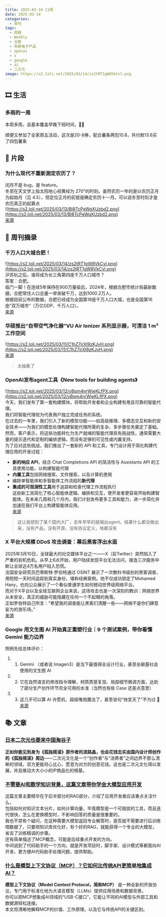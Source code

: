```yaml
---
title: 2025-03-14 11周
date: 2025-03-14
categories:
  - 周刊
tags:
  - 周报
  - Weekly
  - 合肥
  - 奇葩电子产品
  - openai
  - x
  - google
  - ai
  - 二次元
image: https://s2.loli.net/2025/03/14/zs2tRT1gW8VkCvl.png
---
```

## 🎞️ 生活
### 多雨的一周
本周多雨，且基本覆盖早晚下班时间，🍐🎼

顺便又参加了全家周五活动，这次是20-8券，配合薯条两包10.8，共付款13.6买了四包薯条


## 💭 片段
### 为什么现代不重新测定农历了？
闰月不是 bug，是 feature。  
冬至在天文学上指太阳地心视黄经为 270°的时刻。虽然农历一年的是以农历正月为起始月（见 4.5），但定位正月的前提是确定农历十一月。可以说冬至时刻才是农历真正的起算点  
![https://s2.loli.net/2025/03/13/Bl8TcPeWgXUzbd2.png](https://s2.loli.net/2025/03/13/Bl8TcPeWgXUzbd2.png)  
[来源](https://daily.zhihu.com/story/9779703)

## 📰 周刊摘录
### 千万人口大城合肥！
![https://s2.loli.net/2025/03/14/zs2tRT1gW8VkCvl.png](https://s2.loli.net/2025/03/14/zs2tRT1gW8VkCvl.png)  
沪苏杭之后，谁将成为长三角第四座千万人口城市？  
答案：合肥。  
临门一脚！在连续5年保持在900万量级后，2024年，根据合肥市统计局最新数据，合肥常住人口总量一举突破千万，达到1000.2万人。  
根据目前公布的数据，合肥已经成为全国第18座千万人口大城，也是全国第16座“双万城市”（万亿GDP、千万人口）。  
[来源](https://ah.anhuinews.com/hf/news/kx/202503/t20250311_8312660.html#:~:text=%E5%9C%A8%E8%BF%9E%E7%BB%AD5%E5%B9%B4%E4%BF%9D%E6%8C%81,GDP%E3%80%81%E5%8D%83%E4%B8%87%E4%BA%BA%E5%8F%A3%EF%BC%89%E3%80%82)

### 华硕推出“自带空气净化器”VU Air Ionizer 系列显示器，可清洁 1 m³ 工作空间
![https://s2.loli.net/2025/03/11/C1hZ7irXI9zKJvH.png](https://s2.loli.net/2025/03/11/C1hZ7irXI9zKJvH.png)  
[来源](https://s2.loli.net/2025/03/11/C1hZ7irXI9zKJvH.png)
> 太抽象了

### OpenAI发布agent工具《New tools for building agents》
![https://s2.loli.net/2025/03/12/yBqm4nrWjeKLfPX.png](https://s2.loli.net/2025/03/12/yBqm4nrWjeKLfPX.png)  
今天，我们发布了第一套构建模块，将帮助开发者和企业构建有用且可靠的智能代理。  
我们将智能代理视为代表用户独立完成任务的系统。  
在过去的一年里，我们引入了新的模型功能——如高级推理、多模态交互和新的安全技术——为我们的模型处理构建智能代理所需的复杂、多步骤任务奠定了基础。  
然而，客户表示，将这些功能转化为生产就绪的智能代理具有挑战性，通常需要大量的提示迭代和定制的编排逻辑，而没有足够的可见性或内置支持。  
为了应对这些挑战，我们推出了一套新的 API 和工具，专门设计用于简化构建代理应用的开发过程：
- **新的响应 API**，结合 Chat Completions API 的简洁性与 Assistants API 的工具使用功能，以构建智能代理
- **内置工具**包括网络搜索，文件搜索，以及计算机使用
- 编排单智能体和多智能体工作流程的**新代理**
- **集成的可观测性工具**用于追踪和检查代理工作流程执行  
这些新工具简化了核心智能体逻辑、编排和交互，使开发者更容易开始构建智能体。在未来几周和几个月内，我们计划发布更多工具和能力，进一步简化并加速在我们平台上构建智能体应用。  
[来源](https://openai.com/index/new-tools-for-building-agents/)
> 这让我想到了某个国内大厂，去年早早的就喊出agent，结果什么都没做出来，没有产品，没有开源，没有协议定义，啥都没有

### X 平台大规模 DDoS 攻击调查：幕后黑客浮出水面
2025年3月10日，全球最大的社交媒体平台之一——X（前Twitter）突然陷入了严重的宕机危机。从早上6点开始，用户陆续发现平台无法访问，接连三次服务中断让全球近4万名用户陷入恐慌。  
法国安全研究员巴蒂斯特·罗伯特通过 OSINT 展示了一次教科书级别的黑客调查，用短短一天时间追踪到真实身份，堪称经典案例。他不仅成功锁定了Mohamed Hany，也向公众展示了一个看似普通学生如何撼动世界级网络平台。  
而对于X平台以及全球互联网企业来说，这场攻击也是一次深刻的教训：网络世界从未安全，真正的威胁可能隐藏在任何一个不起眼的角落。  
正如罗伯特自己所言：“希望我的调查能让黑客们清醒一些——网络不是你们肆意妄为的游乐场。”  
[来源](https://baoyu.io/blog/x-platform-ddos-attack-investigation)

### Google 用文生图 AI 开始真正重塑行业｜9 个测试案例，带你看懂 Gemini 能力边界
照例先给总体评价：
1. 1. Gemini （或者说 Imagen3）是当下最值得全设计行业，甚至全碳基社会使用的文生图 AI
2. 2. 它在自然语言的修改指令理解、材质质感复现、局部细节微调方面，达到了部分生产创作环节完全可用的水准（当然也有些 Case 还差点意思）
3. 3. 这几乎可以算 AI 许愿机、超级嘴炮魔法了，甚至说句“快变天了”不为过 🥲  
[来源](https://mp.weixin.qq.com/s/LDhB7fiu_WCQzBM8DqUdzw)

## 📚 文章
### [日本二次元也要来中国淘谷子](https://mp.weixin.qq.com/s/PoAc4WNiwhca4YeFAbXqHA)
**正如你能见到身为《孤独摇滚》原作者的滨路晶，也会花钱去买由国内设计师创作的《孤独摇滚》周边**——二次元文化是一个“创作者”与“消费者”之间边界不那么清晰的领域，双方更能将心比心、愿意为对方的创意花钱。这也是二次元文化得以发展，并且推动大大小小的IP商品化的根基。

### [不需要AI和数学知识背景，这篇文章带你学会大模型应用开发](https://mp.weixin.qq.com/s/kcGfK7ANUB2tbERjXAvbLw)
这篇文章主要精华在于后半部分的RAG部分，介绍了应用开发者应该重点关注什么，  
包括如何对知识文本分片，如何计算向量，毕竟模型是一个可插拔的工具，而且迭代很快，怎么在更换模型时，不影响回答的质量是很重要的。  
我也不禁有个疑问，在这种需要大模型返回专业解答时，是否就不需要进行后训练喂数据了，只要把知识库优化好，有个好的RAG，就能获得一个专业的大模型，省去了训练精调的步骤。  
还有简单描述了MCP概念，可能是后续重点开发的方向。  
中间说到了代码助手的一个方向，就是开发项目时，脚手架、设计模式等都面向AI开发，更方便AI代码助手处理问题，提供帮助。

### [什么是模型上下文协议（MCP）？它如何比传统API更简单地集成AI？](https://baoyu.io/translations/mcp-vs-api-model-context-protocol-explained)
**模型上下文协议（Model Context Protocol，简称MCP）** 是一种全新的开放协议，专门用于标准化地为大语言模型（LLMs）提供应用场景和数据背景。  
你可以把MCP想象成AI领域的“USB-C接口”，它能让不同的AI模型与外部工具和数据源轻松连接。  
本文将清晰地解释MCP的价值、工作原理，以及它与传统API的关键区别。
